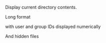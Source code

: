 Display current directory contents.



Long format

with user and group IDs displayed numerically

And hidden files
